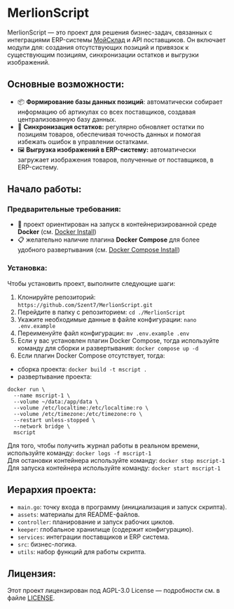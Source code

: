 # MerlionScript

MerlionScript — это проект для решения бизнес-задач, связанных с интеграциями ERP-системы [МойСклад](https://www.moysklad.ru/) и API поставщиков. Он включает модули для: создания отсутствующих позиций и привязок к существующим позициям, синхронизации остатков и выгрузки изображений.

## Основные возможности:

- 📦 **Формирование базы данных позиций**: автоматически собирает информацию об артикулах со всех поставщиков, создавая централизованную базу данных.
- 🔄 **Синхронизация остатков:** регулярно обновляет остатки по позициям товаров, обеспечивая точность данных и помогая избежать ошибок в управлении остатками.
- 🖼️ **Выгрузка изображений в ERP-систему:** автоматически загружает изображения товаров, полученные от поставщиков, в ERP-систему.
  
## Начало работы:

### Предварительные требования:
- 🐳 проект ориентирован на запуск в контейнеризированной среде **Docker** (см. [Docker Install](https://docs.docker.com/engine/install/))
- 📋 желательно наличие плагина **Docker Compose** для более удобного развертывания (см. [Docker Compose Install](https://docs.docker.com/compose/install/))

### Установка:
Чтобы установить проект, выполните следующие шаги:
1. Клонируйте репозиторий: `https://github.com/Szent7/MerlionScript.git`
2. Перейдите в папку с репозиторием: `cd ./MerlionScript`
3. Укажите необходимые данные в файле конфигурации: `nano .env.example`
4. Переименуйте файл конфигурации: `mv .env.example .env`
5. Если у вас установлен плагин Docker Compose, тогда используйте команду для сборки и развертывания: `docker compose up -d`
6. Если плагин Docker Compose отсутствует, тогда:
  - сборка проекта: `docker build -t mscript .`
  - развертывание проекта:
```
docker run \
  --name mscript-1 \
  --volume ~/data:/app/data \
  --volume /etc/localtime:/etc/localtime:ro \
  --volume /etc/timezone:/etc/timezone:ro \
  --restart unless-stopped \
  --network bridge \
  mscript
```

Для того, чтобы получить журнал работы в реальном времени, используйте команду: `docker logs -f mscript-1`<br />
Для остановки контейнера используйте команду: `docker stop mscript-1`<br />
Для запуска контейнера используйте команду: `docker start mscript-1`<br />

## Иерархия проекта:

- `main.go`: точку входа в программу (инициализация и запуск скрипта).
- `assets`: материалы для README-файлов.
- `controller`: планирование и запуск рабочих циклов.
- `keeper`: глобальное хранилище (содержит конфигурацию).
- `services`: интеграции поставщиков и ERP система.
- `src`: бизнес-логика.
- `utils`: набор функций для работы скрипта.

## Лицензия:

Этот проект лицензирован под AGPL-3.0 License — подробности см. в файле [LICENSE](LICENSE).
